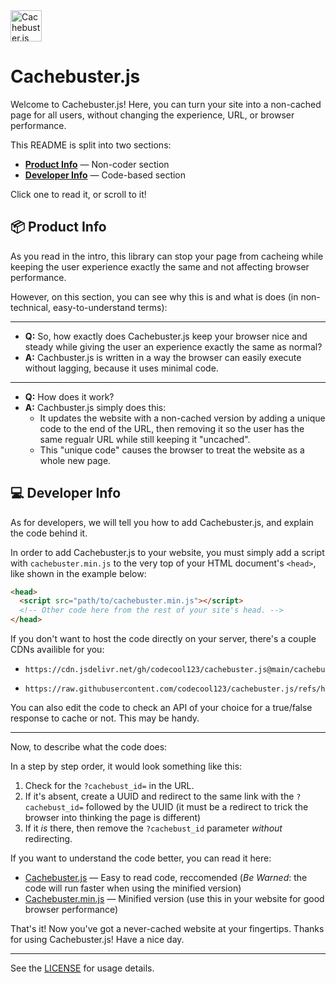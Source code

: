 <img src="https://github.com/user-attachments/assets/e5d5e042-0776-4751-ad43-838949fcc9e9" alt="Cachebuster.js Logo" height="50px">

# Cachebuster.js

Welcome to Cachebuster.js! Here, you can turn your site into a non-cached page for all users, without changing the experience, URL, or browser performance.

This README is split into two sections:
- **[Product Info](#-product-info)** — Non-coder section
- **[Developer Info](#-developer-info)** — Code-based section

Click one to read it, or scroll to it!

## 📦 Product Info
As you read in the intro, this library can stop your page from cacheing while keeping the user experience exactly the same and not affecting browser performance.

However, on this section, you can see why this is and what is does (in non-technical, easy-to-understand terms):
 
---
- **Q:** So, how exactly does Cachebuster.js keep your browser nice and steady while giving the user an experience exactly the same as normal?
- **A:** Cachbuster.js is written in a way the browser can easily execute without lagging, because it uses minimal code.

 
---
- **Q:** How does it work?
- **A:** Cachbuster.js simply does this:
  - It updates the website with a non-cached version by adding a unique code to the end of the URL, then removing it so the user has the same regualr URL while still keeping it "uncached".
  - This "unique code" causes the browser to treat the website as a whole new page.

## 💻 Developer Info
As for developers, we will tell you how to add Cachebuster.js, and explain the code behind it.

In order to add Cachebuster.js to your website, you must simply add a script with `cachebuster.min.js` to the very top of your HTML document's `<head>`, like shown in the example below:

```html
<head>
  <script src="path/to/cachebuster.min.js"></script>
  <!-- Other code here from the rest of your site's head. -->
</head>
```

If you don't want to host the code directly on your server, there's a couple CDNs availible for you:

- ```url
  https://cdn.jsdelivr.net/gh/codecool123/cachebuster.js@main/cachebuster.min.js
  ```
- ```url
  https://raw.githubusercontent.com/codecool123/cachebuster.js/refs/heads/main/cachebuster.min.js
  ```

You can also edit the code to check an API of your choice for a true/false response to cache or not. This may be handy.
 
---
Now, to describe what the code does:


In a step by step order, it would look something like this:

1. Check for the `?cachebust_id=` in the URL.
2. If it's absent, create a UUID and redirect to the same link with the `?cachebust_id=` followed by the UUID (it must be a redirect to trick the browser into thinking the page is different)
3. If it *is* there, then remove the `?cachebust_id` parameter *without* redirecting.

If you want to understand the code better, you can read it here:
- [Cachebuster.js](cachebuster.js) — Easy to read code, reccomended (*Be Warned*: the code will run faster when using the minified version)
- [Cachebuster.min.js](cachebuster.min.js) — Minified version (use this in your website for good browser performance)

That's it! Now you've got a never-cached website at your fingertips.
Thanks for using Cachebuster.js! Have a nice day.
 
---
See the [LICENSE](LICENSE) for usage details.
